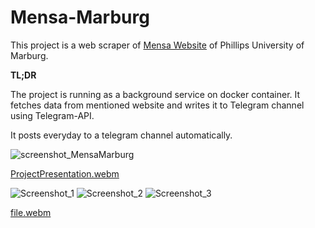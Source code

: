 # Mensa-Marburg

This project is a web scraper of [Mensa Website](https://studierendenwerk-marburg.de/essen-trinken/speisekarte/) of Phillips University of Marburg.

**TL;DR**

The project is running as a background service on docker container. It fetches data from mentioned website and writes it to Telegram channel using Telegram-API. 

It posts everyday to a telegram channel automatically. 


![screenshot_MensaMarburg](https://github.com/lordkian/Mensa-Marburg/assets/16001505/97d4ab44-675a-4739-bbb2-2adc0725e004)

[ProjectPresentation.webm](https://github.com/lordkian/Mensa-Marburg/assets/16001505/86c2926f-5927-4b16-bf03-30df87062650)

![Screenshot_1](https://github.com/lordkian/Mensa-Marburg/assets/16001505/5fb031ec-1c0b-46e4-9eeb-7486284543ed)
![Screenshot_2](https://github.com/lordkian/Mensa-Marburg/assets/16001505/59612b8e-24b5-47e6-bca9-f46698414ebe)
![Screenshot_3](https://github.com/lordkian/Mensa-Marburg/assets/16001505/fb040dc7-70d7-499a-a9a8-b0fc1c5580d1)


[file.webm](https://github.com/lordkian/Mensa-Marburg/assets/16001505/66f5514a-fad8-49ad-a2f0-1dc426644129)

